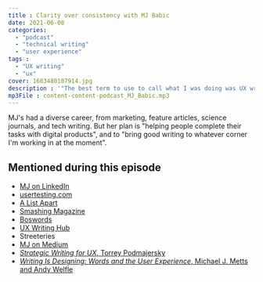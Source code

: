 ```yaml
---
title : Clarity over consistency with MJ Babic
date: 2021-06-08
categories:
  - "podcast"
  - "technical writing"
  - "user experience"
tags :
  - "UX writing"
  - "ux"
cover: 1603480107914.jpg
description : '"The best term to use to call what I was doing was UX writing" says UX Writer MJ Babic on this episode of the Content Content podcast.'
mp3File : content-content-podcast_MJ_Babic.mp3
---
```


MJ's had a diverse career, from marketing, feature articles, science journals, and tech writing. But her plan is "helping people complete their tasks with digital products", and to "bring good writing to whatever corner I'm working in at the moment".

## Mentioned during this episode

- [MJ on LinkedIn](https://www.linkedin.com/in/maryjeanbabic/)
- [usertesting.com](http://usertesting.com)
- [A List Apart](https://alistapart.com/)
- [Smashing Magazine](https://www.smashingmagazine.com)
- [Boswords](https://www.boswords.org/)
- [UX Writing Hub](https://uxwritinghub.com/)
- Streeteries
- [MJ on Medium](https://mjbabic.medium.com/)
- [_Strategic Writing for UX_, Torrey Podmajersky](https://www.torreypodmajersky.com/)
- [_Writing Is Designing: Words and the User Experience_, Michael J. Metts and Andy Welfle](https://smile.amazon.com/dp/B082J3Z8R1/ref=dp-kindle-redirect?_encoding=UTF8&btkr=1)
